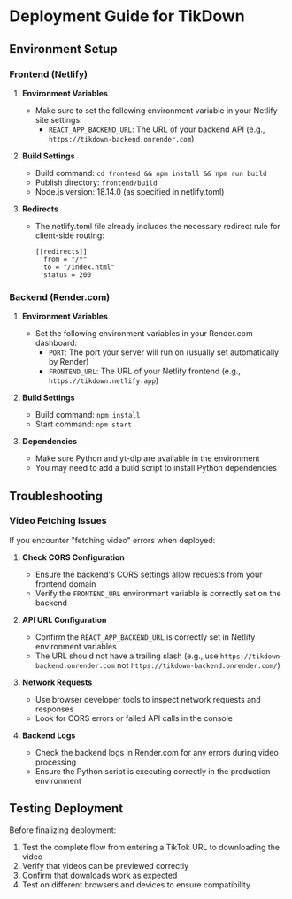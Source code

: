 # Deployment Guide for TikDown

## Environment Setup

### Frontend (Netlify)

1. **Environment Variables**
   - Make sure to set the following environment variable in your Netlify site settings:
     - `REACT_APP_BACKEND_URL`: The URL of your backend API (e.g., `https://tikdown-backend.onrender.com`)

2. **Build Settings**
   - Build command: `cd frontend && npm install && npm run build`
   - Publish directory: `frontend/build`
   - Node.js version: 18.14.0 (as specified in netlify.toml)

3. **Redirects**
   - The netlify.toml file already includes the necessary redirect rule for client-side routing:
     ```
     [[redirects]]
       from = "/*"
       to = "/index.html"
       status = 200
     ```

### Backend (Render.com)

1. **Environment Variables**
   - Set the following environment variables in your Render.com dashboard:
     - `PORT`: The port your server will run on (usually set automatically by Render)
     - `FRONTEND_URL`: The URL of your Netlify frontend (e.g., `https://tikdown.netlify.app`)

2. **Build Settings**
   - Build command: `npm install`
   - Start command: `npm start`

3. **Dependencies**
   - Make sure Python and yt-dlp are available in the environment
   - You may need to add a build script to install Python dependencies

## Troubleshooting

### Video Fetching Issues

If you encounter "fetching video" errors when deployed:

1. **Check CORS Configuration**
   - Ensure the backend's CORS settings allow requests from your frontend domain
   - Verify the `FRONTEND_URL` environment variable is correctly set on the backend

2. **API URL Configuration**
   - Confirm the `REACT_APP_BACKEND_URL` is correctly set in Netlify environment variables
   - The URL should not have a trailing slash (e.g., use `https://tikdown-backend.onrender.com` not `https://tikdown-backend.onrender.com/`)

3. **Network Requests**
   - Use browser developer tools to inspect network requests and responses
   - Look for CORS errors or failed API calls in the console

4. **Backend Logs**
   - Check the backend logs in Render.com for any errors during video processing
   - Ensure the Python script is executing correctly in the production environment

## Testing Deployment

Before finalizing deployment:

1. Test the complete flow from entering a TikTok URL to downloading the video
2. Verify that videos can be previewed correctly
3. Confirm that downloads work as expected
4. Test on different browsers and devices to ensure compatibility